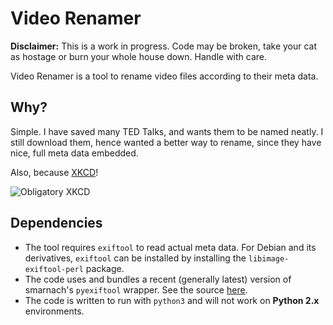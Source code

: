 # Video Renamer

**Disclaimer:** This is a work in progress. Code may be broken, take your cat as hostage or burn your whole house down. Handle with care.

Video Renamer is a tool to rename video files according to their meta data.

## Why?

Simple. I have saved many TED Talks, and wants them to be named neatly. I still download them, hence wanted a better way to rename, since they have nice, full meta data embedded.

Also, because [XKCD](http://www.xkcd.com)!

![Obligatory XKCD](https://imgs.xkcd.com/comics/automation.png)

## Dependencies

- The tool requires `exiftool` to read actual meta data. For Debian and its derivatives, `exiftool` can be installed by installing the `libimage-exiftool-perl` package.
- The code uses and bundles a recent (generally latest) version of smarnach's `pyexiftool` wrapper. See the source [here](https://github.com/smarnach/pyexiftool).
- The code is written to run with `python3` and will not work on **Python 2.x** environments.
